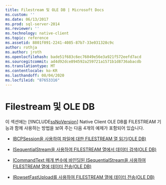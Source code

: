```yaml
---
title: Filestream 및 OLE DB | Microsoft Docs
ms.custom: ''
ms.date: 06/13/2017
ms.prod: sql-server-2014
ms.reviewer: ''
ms.technology: native-client
ms.topic: reference
ms.assetid: 8801f091-2241-4085-87b7-33e031328c9c
author: rothja
ms.author: jroth
ms.openlocfilehash: bade51f683c6ec76049e56e3a921f572eefd7acd
ms.sourcegitcommit: ad4d92dce894592a259721a1571b1d8736abacdb
ms.translationtype: MT
ms.contentlocale: ko-KR
ms.lasthandoff: 08/04/2020
ms.locfileid: "87653316"
---
```

# <a name="filestream-and-ole-db"></a>Filestream 및 OLE DB
  이 섹션에는 [!INCLUDE[ssNoVersion](../../../includes/ssnoversion-md.md)] Native Client OLE DB를 FILESTREAM 기능과 함께 사용하는 방법을 보여 주는 다음 4개의 예제가 포함되어 있습니다.  
  
-   [IBCPSession을 사용하여 파일에 대한 FILESTREAM 열 읽기&#40;OLE DB&#41;](../../native-client-ole-db-interfaces/ibcpsession-ole-db.md)  
  
-   [ISequentialStream을 사용하여 FILESTREAM 열에서 데이터 검색&#40;OLE DB&#41;](retrieve-data-from-a-filestream-column-using-isequentialstream-ole-db.md)  
  
-   [ICommandText 매개 변수에 바인딩된 ISequentialStream을 사용하여 FILESTREAM 열에 데이터 전송&#40;OLE DB&#41;](send-data-to-filestream-isequentialstream-bound-to-icommandtext.md)  
  
-   [IRowsetFastUpload를 사용하여 FILESTREAM 열에 데이터 전송&#40;OLE DB&#41;](send-data-to-a-filestream-column-using-irowsetfastupload-ole-db.md)  
  
  
